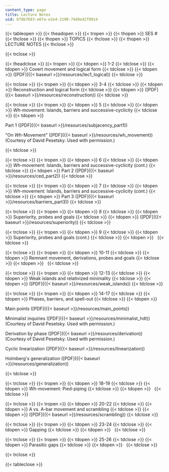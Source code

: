 ```yaml
---
content_type: page
title: Lecture Notes
uid: 6f8b7683-e6fa-e2e4-2190-74d9e42f0914
---
```


{{< tableopen >}}
{{< theadopen >}}
{{< tropen >}}
{{< thopen >}}
SES #
{{< thclose >}}
{{< thopen >}}
TOPICS
{{< thclose >}}
{{< thopen >}}
LECTURE NOTES
{{< thclose >}}

{{< trclose >}}

{{< theadclose >}}
{{< tropen >}}
{{< tdopen >}}
1-2
{{< tdclose >}}
{{< tdopen >}}
Covert movement and logical form
{{< tdclose >}}
{{< tdopen >}}
([PDF]({{< baseurl >}}/resources/lec1_logical))
{{< tdclose >}}

{{< trclose >}}
{{< tropen >}}
{{< tdopen >}}
3-4
{{< tdclose >}}
{{< tdopen >}}
Reconstruction and logical form
{{< tdclose >}}
{{< tdopen >}}
([PDF]({{< baseurl >}}/resources/reconstruction))
{{< tdclose >}}

{{< trclose >}}
{{< tropen >}}
{{< tdopen >}}
5
{{< tdclose >}}
{{< tdopen >}}
_Wh_\-movement: Islands, barriers and successive-cyclicity
{{< tdclose >}}
{{< tdopen >}}


Part 1 ([PDF]({{< baseurl >}}/resources/subjacency_part1))

"On _Wh_\-Movement" ([PDF]({{< baseurl >}}/resources/wh_movement)) (Courtesy of David Pesetsky. Used with permission.)


{{< tdclose >}}

{{< trclose >}}
{{< tropen >}}
{{< tdopen >}}
6
{{< tdclose >}}
{{< tdopen >}}
_Wh_\-movement: Islands, barriers and successive-cyclicity (cont.)
{{< tdclose >}}
{{< tdopen >}}
Part 2 ([PDF]({{< baseurl >}}/resources/ced_part2))
{{< tdclose >}}

{{< trclose >}}
{{< tropen >}}
{{< tdopen >}}
7
{{< tdclose >}}
{{< tdopen >}}
_Wh_\-movement: Islands, barriers and successive-cyclicity (cont.)
{{< tdclose >}}
{{< tdopen >}}
Part 3 ([PDF]({{< baseurl >}}/resources/barriers_part3))
{{< tdclose >}}

{{< trclose >}}
{{< tropen >}}
{{< tdopen >}}
8
{{< tdclose >}}
{{< tdopen >}}
Superiority, probes and goals
{{< tdclose >}}
{{< tdopen >}}
([PDF]({{< baseurl >}}/resources/superiority))
{{< tdclose >}}

{{< trclose >}}
{{< tropen >}}
{{< tdopen >}}
9
{{< tdclose >}}
{{< tdopen >}}
Superiority, probes and goals (cont.)
{{< tdclose >}}
{{< tdopen >}}
 
{{< tdclose >}}

{{< trclose >}}
{{< tropen >}}
{{< tdopen >}}
10-11
{{< tdclose >}}
{{< tdopen >}}
Remnant movement, derivations, probes and goals
{{< tdclose >}}
{{< tdopen >}}
 
{{< tdclose >}}

{{< trclose >}}
{{< tropen >}}
{{< tdopen >}}
12-13
{{< tdclose >}}
{{< tdopen >}}
Weak islands and relativized minimality
{{< tdclose >}}
{{< tdopen >}}
([PDF]({{< baseurl >}}/resources/weak_islands))
{{< tdclose >}}

{{< trclose >}}
{{< tropen >}}
{{< tdopen >}}
14-17
{{< tdclose >}}
{{< tdopen >}}
Phases, barriers, and spell-out
{{< tdclose >}}
{{< tdopen >}}


Main points ([PDF]({{< baseurl >}}/resources/main_points))

Minimalist inquiries ([PDF]({{< baseurl >}}/resources/minimalist_hdt)) (Courtesy of David Pesetsky. Used with permission.)

Derivation by phase ([PDF]({{< baseurl >}}/resources/derivation)) (Courtesy of David Pesetsky. Used with permission.)

Cyclic linearization ([PDF]({{< baseurl >}}/resources/linearization))

Holmberg's generalization ([PDF]({{< baseurl >}}/resources/generalization))


{{< tdclose >}}

{{< trclose >}}
{{< tropen >}}
{{< tdopen >}}
18-19
{{< tdclose >}}
{{< tdopen >}}
_Wh_\-movement: Pied-piping
{{< tdclose >}}
{{< tdopen >}}
 
{{< tdclose >}}

{{< trclose >}}
{{< tropen >}}
{{< tdopen >}}
20-22
{{< tdclose >}}
{{< tdopen >}}
A vs. A-bar movement and scrambling
{{< tdclose >}}
{{< tdopen >}}
([PDF]({{< baseurl >}}/resources/scrambling))
{{< tdclose >}}

{{< trclose >}}
{{< tropen >}}
{{< tdopen >}}
23-24
{{< tdclose >}}
{{< tdopen >}}
Gapping
{{< tdclose >}}
{{< tdopen >}}
 
{{< tdclose >}}

{{< trclose >}}
{{< tropen >}}
{{< tdopen >}}
25-26
{{< tdclose >}}
{{< tdopen >}}
Parasitic gaps
{{< tdclose >}}
{{< tdopen >}}
 
{{< tdclose >}}

{{< trclose >}}

{{< tableclose >}}